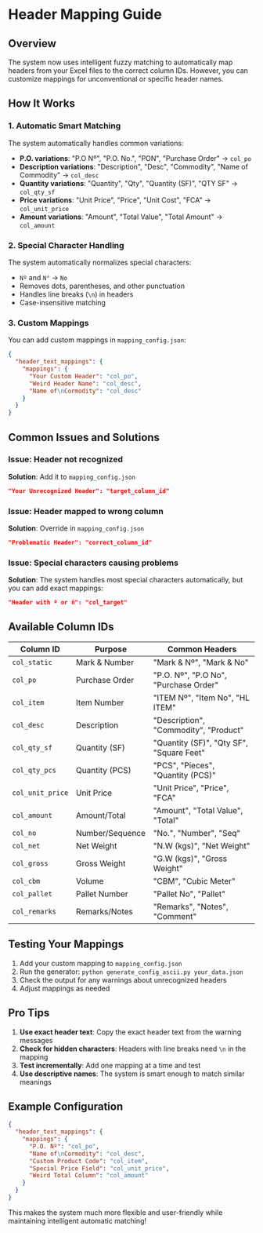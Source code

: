# Header Mapping Guide

## Overview
The system now uses intelligent fuzzy matching to automatically map headers from your Excel files to the correct column IDs. However, you can customize mappings for unconventional or specific header names.

## How It Works

### 1. Automatic Smart Matching
The system automatically handles common variations:
- **P.O. variations**: "P.O Nº", "P.O. No.", "PON", "Purchase Order" → `col_po`
- **Description variations**: "Description", "Desc", "Commodity", "Name of Commodity" → `col_desc`
- **Quantity variations**: "Quantity", "Qty", "Quantity (SF)", "QTY SF" → `col_qty_sf`
- **Price variations**: "Unit Price", "Price", "Unit Cost", "FCA" → `col_unit_price`
- **Amount variations**: "Amount", "Total Value", "Total Amount" → `col_amount`

### 2. Special Character Handling
The system automatically normalizes special characters:
- `Nº` and `N°` → `No`
- Removes dots, parentheses, and other punctuation
- Handles line breaks (`\n`) in headers
- Case-insensitive matching

### 3. Custom Mappings
You can add custom mappings in `mapping_config.json`:

```json
{
  "header_text_mappings": {
    "mappings": {
      "Your Custom Header": "col_po",
      "Weird Header Name": "col_desc",
      "Name of\nCormodity": "col_desc"
    }
  }
}
```

## Common Issues and Solutions

### Issue: Header not recognized
**Solution**: Add it to `mapping_config.json`
```json
"Your Unrecognized Header": "target_column_id"
```

### Issue: Header mapped to wrong column
**Solution**: Override in `mapping_config.json`
```json
"Problematic Header": "correct_column_id"
```

### Issue: Special characters causing problems
**Solution**: The system handles most special characters automatically, but you can add exact mappings:
```json
"Header with º or ñ": "col_target"
```

## Available Column IDs

| Column ID | Purpose | Common Headers |
|-----------|---------|----------------|
| `col_static` | Mark & Number | "Mark & Nº", "Mark & No" |
| `col_po` | Purchase Order | "P.O. Nº", "P.O No", "Purchase Order" |
| `col_item` | Item Number | "ITEM Nº", "Item No", "HL ITEM" |
| `col_desc` | Description | "Description", "Commodity", "Product" |
| `col_qty_sf` | Quantity (SF) | "Quantity (SF)", "Qty SF", "Square Feet" |
| `col_qty_pcs` | Quantity (PCS) | "PCS", "Pieces", "Quantity (PCS)" |
| `col_unit_price` | Unit Price | "Unit Price", "Price", "FCA" |
| `col_amount` | Amount/Total | "Amount", "Total Value", "Total" |
| `col_no` | Number/Sequence | "No.", "Number", "Seq" |
| `col_net` | Net Weight | "N.W (kgs)", "Net Weight" |
| `col_gross` | Gross Weight | "G.W (kgs)", "Gross Weight" |
| `col_cbm` | Volume | "CBM", "Cubic Meter" |
| `col_pallet` | Pallet Number | "Pallet No", "Pallet" |
| `col_remarks` | Remarks/Notes | "Remarks", "Notes", "Comment" |

## Testing Your Mappings

1. Add your custom mapping to `mapping_config.json`
2. Run the generator: `python generate_config_ascii.py your_data.json`
3. Check the output for any warnings about unrecognized headers
4. Adjust mappings as needed

## Pro Tips

1. **Use exact header text**: Copy the exact header text from the warning messages
2. **Check for hidden characters**: Headers with line breaks need `\n` in the mapping
3. **Test incrementally**: Add one mapping at a time and test
4. **Use descriptive names**: The system is smart enough to match similar meanings

## Example Configuration

```json
{
  "header_text_mappings": {
    "mappings": {
      "P.O. Nº": "col_po",
      "Name of\nCormodity": "col_desc",
      "Custom Product Code": "col_item",
      "Special Price Field": "col_unit_price",
      "Weird Total Column": "col_amount"
    }
  }
}
```

This makes the system much more flexible and user-friendly while maintaining intelligent automatic matching!